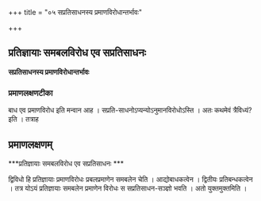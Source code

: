 +++
title = "०५ सप्रतिसाधनस्य प्रमाणविरोधान्तर्भावः"

+++


## प्रतिज्ञायाः समबलविरोध एव सप्रतिसाधनः

**सप्रतिसाधनस्य प्रमाणविरोधान्तर्भावः** 

### **प्रमाणलक्षणटीका**

बाध एव प्रमाणविरोध इति मन्वान आह । सप्रति-साधनोऽप्यन्योऽनुमानविरोधोऽस्ति । अतः कथमेवं त्रैविध्यं? इति । तत्राह

## प्रमाणलक्षणम्

***प्रतिज्ञायाः समबलविरोध एव सप्रतिसाधनः ***

द्विविधो हि प्रतिज्ञायाः प्रमाणविरोधः प्रबलप्रमाणेन समबलेन चेति । आद्योबाधकत्वेन । द्वितीयः प्रतिबन्धकत्वेन । तत्र योऽयं प्रतिज्ञायाः समबलेन प्रमाणेन विरोधः स सप्रतिसाधन-सञ्ज्ञो भवति । अतो युक्तमुक्तमिति ।

